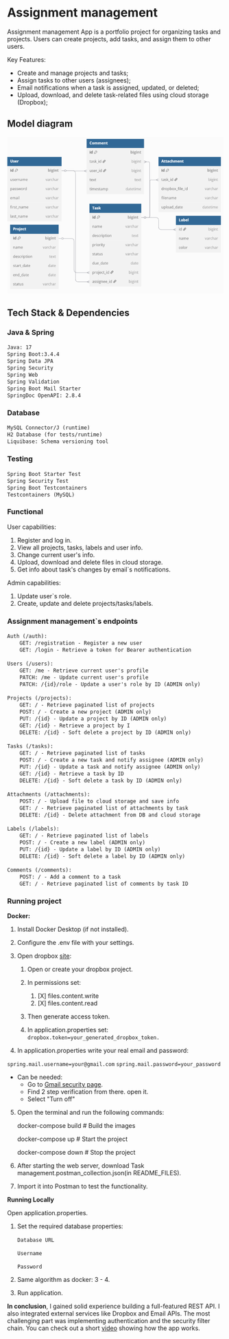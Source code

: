 # Assignment management

Assignment management App is a portfolio project for organizing tasks and projects.
Users can create projects, add tasks, and assign them to other users.

Key Features:
* Create and manage projects and tasks;
* Assign tasks to other users (assignees);
* Email notifications when a task is assigned, updated, or deleted;
* Upload, download, and delete task-related files using cloud storage (Dropbox);

## Model diagram

![img.png](README_FILES/img.png)

## Tech Stack & Dependencies
    
### Java & Spring

    Java: 17
    Spring Boot:3.4.4
    Spring Data JPA
    Spring Security
    Spring Web
    Spring Validation
    Spring Boot Mail Starter
    SpringDoc OpenAPI: 2.8.4

### Database
    
    MySQL Connector/J (runtime)
    H2 Database (for tests/runtime)
    Liquibase: Schema versioning tool

### Testing

    Spring Boot Starter Test
    Spring Security Test
    Spring Boot Testcontainers
    Testcontainers (MySQL)

### Functional

User capabilities:

1. Register and log in.
2. View all projects, tasks, labels and user info.
3. Change current user's info.
4. Upload, download and delete files in cloud storage.
5. Get info about task's changes by email`s notifications.

Admin capabilities:

1. Update user`s role.
2. Create, update and delete projects/tasks/labels.

### Assignment management`s endpoints

    Auth (/auth):
        GET: /registration - Register a new user
        GET: /login - Retrieve a token for Bearer authentication

    Users (/users):
        GET: /me - Retrieve current user's profile
        PATCH: /me - Update current user's profile
        PATCH: /{id}/role - Update a user's role by ID (ADMIN only)

    Projects (/projects):
        GET: / - Retrieve paginated list of projects
        POST: / - Create a new project (ADMIN only)
        PUT: /{id} - Update a project by ID (ADMIN only)
        GET: /{id} - Retrieve a project by I
        DELETE: /{id} - Soft delete a project by ID (ADMIN only)

    Tasks (/tasks):
        GET: / - Retrieve paginated list of tasks
        POST: / - Create a new task and notify assignee (ADMIN only)
        PUT: /{id} - Update a task and notify assignee (ADMIN only)
        GET: /{id} - Retrieve a task by ID
        DELETE: /{id} - Soft delete a task by ID (ADMIN only)

    Attachments (/attachments):
        POST: / - Upload file to cloud storage and save info
        GET: / - Retrieve paginated list of attachments by task
        DELETE: /{id} - Delete attachment from DB and cloud storage
        
    Labels (/labels):
        GET: / - Retrieve paginated list of labels
        POST: / - Create a new label (ADMIN only)
        PUT: /{id} - Update a label by ID (ADMIN only)
        DELETE: /{id} - Soft delete a label by ID (ADMIN only)
    
    Comments (/comments):
        POST: / - Add a comment to a task
        GET: / - Retrieve paginated list of comments by task ID

### Running project

**Docker:**

1. Install Docker Desktop (if not installed).

2. Configure the .env file with your settings.

3. Open dropbox [site](https://www.dropbox.com/developers/apps/):
    1. Open or create your dropbox project.
    2. In permissions set:

       1. [X] files.content.write
       2. [X] files.content.read

    3. Then generate access token.
    4. In application.properties set:
`dropbox.token=your_generated_dropbox_token.`

4. In application.properties write your real email and password:

`spring.mail.username=your@gmail.com`
`spring.mail.password=your_password` 
    
* Can be needed:
  * Go to [Gmail security page](https://myaccount.google.com/security#signin).
  * Find 2 step verification from there. open it.
  * Select "Turn off"


5. Open the terminal and run the following commands:


    docker-compose build  # Build the images
    
    docker-compose up     # Start the project
    
    docker-compose down   # Stop the project

6. After starting the web server, download Task management.postman_collection.json(in README_FILES).

7. Import it into Postman to test the functionality.

**Running Locally**

Open application.properties.

1. Set the required database properties:

    `Database URL`

    `Username`
    
    `Password`

2. Same algorithm as docker: 3 - 4.

3. Run application.

**In conclusion**, I gained solid experience building a full-featured REST API.
I also integrated external services like Dropbox and Email APIs.
The most challenging part was implementing authentication and the security filter chain.
You can check out a short [video](https://www.loom.com/share/fd774d9369da42e8bda22e6e15df59e5) showing how the app works.
